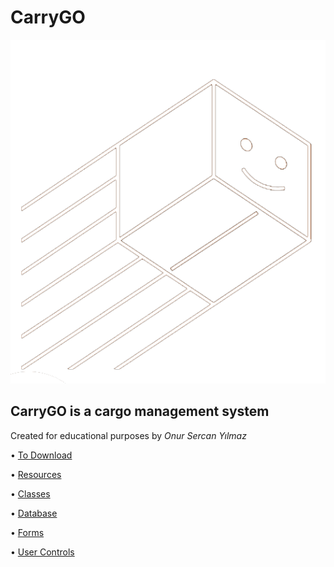 # CarryGO

![Test Image 1](https://raw.githubusercontent.com/onursercanyilmaz/CarryGO/main/CarryGO/CarryGO/Resources/WELCOME6.png?token=ANVT7ZVCG3CX3BC3QLWSSYTAACLI6)

## CarryGO is a cargo management system
Created for educational purposes by *Onur Sercan Yılmaz*

• [To Download](https://github.com/onursercanyilmaz/CarryGO/tree/main/Setup)

• [Resources](https://github.com/onursercanyilmaz/CarryGO/tree/main/CarryGO/CarryGO/Resources)

• [Classes](https://github.com/onursercanyilmaz/CarryGO/tree/main/CarryGO/CarryGO/Classes)

• [Database](https://github.com/onursercanyilmaz/CarryGO/tree/main/CarryGO/DB)

• [Forms](https://github.com/onursercanyilmaz/CarryGO/tree/main/CarryGO/CarryGO/Forms)

• [User Controls](https://github.com/onursercanyilmaz/CarryGO/tree/main/CarryGO/CarryGO/userControls)
